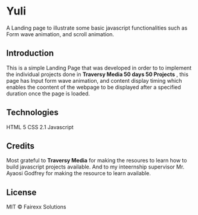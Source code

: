 # Yuli
  A Landing page to illustrate some basic javascript functionalities such as Form wave animation, and scroll animation.
  
## Introduction
This is a simple Landing Page that was developed in order to to implement the individual projects done in **Traversy Media 50 days 50 Projects** , this page has Input form wave animation, and content display timing which enables the coontent of the webpage to be displayed after a specified duration once the page is loaded.

## Technologies 
HTML 5
CSS 2.1 
Javascript

## Credits
Most grateful to **Traversy Media** for making the resoures to learn how to build javascript projects available. 
And to my inteernship supervisor Mr. Ayaosi Godfrey for making the resource to learn available.

## License
MIT © Fairexx Solutions
